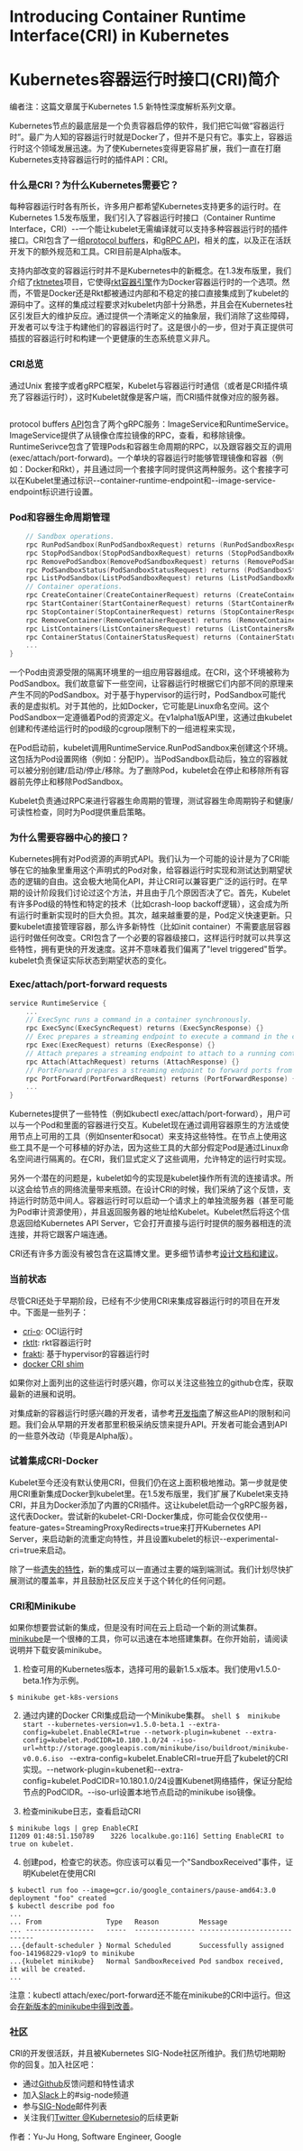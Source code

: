 Introducing Container Runtime Interface(CRI) in Kubernetes
============================================================
[](http://blog.kubernetes.io/2016/12/container-runtime-interface-cri-in-kubernetes.html)

Kubernetes容器运行时接口(CRI)简介
===============================
编者注：这篇文章属于Kubernetes 1.5 新特性深度解析系列文章。

Kubernetes节点的最底层是一个负责容器启停的软件，我们把它叫做“容器运行时”。最广为人知的容器运行时就是Docker了，但并不是只有它。事实上，容器运行时这个领域发展迅速。为了使Kubernetes变得更容易扩展，我们一直在打磨Kubernetes支持容器运行时的插件API：CRI。

### 什么是CRI？为什么Kubernetes需要它？

每种容器运行时各有所长，许多用户都希望Kubernetes支持更多的运行时。在Kubernetes 1.5发布版里，我们引入了容器运行时接口（Container Runtime Interface，CRI）--一个能让kubelet无需编译就可以支持多种容器运行时的插件接口。CRI包含了一组[protocol buffers](https://developers.google.com/protocol-buffers/)，和[gRPC API](http://www.grpc.io/)，相关的[库](https://github.com/kubernetes/kubernetes/tree/release-1.5/pkg/kubelet/server/streaming)，以及正在活跃开发下的额外规范和工具。CRI目前是Alpha版本。

支持内部改变的容器运行时并不是Kubernetes中的新概念。在1.3发布版里，我们介绍了[rktnetes](http://blog.kubernetes.io/2016/07/rktnetes-brings-rkt-container-engine-to-Kubernetes.html)项目，它使得[rkt容器引擎](https://github.com/coreos/rkt)作为Docker容器运行时的一个选项。然而，不管是Docker还是Rkt都被通过内部和不稳定的接口直接集成到了kubelet的源码中了。这样的集成过程要求对kubelet内部十分熟悉，并且会在Kubernetes社区引发巨大的维护反应。通过提供一个清晰定义的抽象层，我们消除了这些障碍，开发者可以专注于构建他们的容器运行时了。这是很小的一步，但对于真正提供可插拔的容器运行时和构建一个更健康的生态系统意义非凡。

### CRI总览

通过Unix 套接字或者gRPC框架，Kubelet与容器运行时通信（或者是CRI插件填充了容器运行时），这时Kubelet就像是客户端，而CRI插件就像对应的服务器。

![]()

protocol buffers [API](https://github.com/kubernetes/kubernetes/blob/release-1.5/pkg/kubelet/api/v1alpha1/runtime/api.proto)包含了两个gRPC服务：ImageService和RuntimeService。ImageService提供了从镜像仓库拉镜像的RPC，查看，和移除镜像。RuntimeSerivce包含了管理Pods和容器生命周期的RPC，以及跟容器交互的调用(exec/attach/port-forward)。一个单块的容器运行时能够管理镜像和容器（例如：Docker和Rkt），并且通过同一个套接字同时提供这两种服务。这个套接字可以在Kubelet里通过标识--container-runtime-endpoint和--image-service-endpoint标识进行设置。

### Pod和容器生命周期管理

```go
    // Sandbox operations.
    rpc RunPodSandbox(RunPodSandboxRequest) returns (RunPodSandboxResponse) {}
    rpc StopPodSandbox(StopPodSandboxRequest) returns (StopPodSandboxResponse) {}
    rpc RemovePodSandbox(RemovePodSandboxRequest) returns (RemovePodSandboxResponse) {}
    rpc PodSandboxStatus(PodSandboxStatusRequest) returns (PodSandboxStatusResponse) {}
    rpc ListPodSandbox(ListPodSandboxRequest) returns (ListPodSandboxResponse) {}
    // Container operations.
    rpc CreateContainer(CreateContainerRequest) returns (CreateContainerResponse) {}
    rpc StartContainer(StartContainerRequest) returns (StartContainerResponse) {}
    rpc StopContainer(StopContainerRequest) returns (StopContainerResponse) {}
    rpc RemoveContainer(RemoveContainerRequest) returns (RemoveContainerResponse) {}
    rpc ListContainers(ListContainersRequest) returns (ListContainersResponse) {}
    rpc ContainerStatus(ContainerStatusRequest) returns (ContainerStatusResponse) {}
    ...
}
```

一个Pod由资源受限的隔离环境里的一组应用容器组成。在CRI，这个环境被称为PodSandbox。我们故意留下一些空间，让容器运行时根据它们内部不同的原理来产生不同的PodSandbox。对于基于hypervisor的运行时，PodSandbox可能代表的是虚拟机。对于其他的，比如Docker，它可能是Linux命名空间。这个PodSandbox一定遵循着Pod的资源定义。在v1alpha1版API里，这通过由kubelet创建和传递给运行时的pod级的cgroup限制下的一组进程来实现，

在Pod启动前，kubelet调用RuntimeService.RunPodSandbox来创建这个环境。这包括为Pod设置网络（例如：分配IP）。当PodSandbox启动后，独立的容器就可以被分别创建/启动/停止/移除。为了删除Pod，kubelet会在停止和移除所有容器前先停止和移除PodSandbox。

Kubelet负责通过RPC来进行容器生命周期的管理，测试容器生命周期钩子和健康/可读性检查，同时为Pod提供重启策略。

### 为什么需要容器中心的接口？

Kubernetes拥有对Pod资源的声明式API。我们认为一个可能的设计是为了CRI能够在它的抽象里重用这个声明式的Pod对象，给容器运行时实现和测试达到期望状态的逻辑的自由。这会极大地简化API，并让CRI可以兼容更广泛的运行时。在早期的设计阶段我们讨论过这个方法，并且由于几个原因否决了它。首先，Kubelet有许多Pod级的特性和特定的技术（比如crash-loop backoff逻辑），这会成为所有运行时重新实现时的巨大负担。其次，越来越重要的是，Pod定义快速更新。只要kubelet直接管理容器，那么许多新特性（比如init container）不需要底层容器运行时做任何改变。CRI包含了一个必要的容器级接口，这样运行时就可以共享这些特性，拥有更快的开发速度。这并不意味着我们偏离了"level triggered"哲学。kubelet负责保证实际状态到期望状态的变化。

### Exec/attach/port-forward requests

```go
service RuntimeService {
    ...
    // ExecSync runs a command in a container synchronously.
    rpc ExecSync(ExecSyncRequest) returns (ExecSyncResponse) {}
    // Exec prepares a streaming endpoint to execute a command in the container.
    rpc Exec(ExecRequest) returns (ExecResponse) {}
    // Attach prepares a streaming endpoint to attach to a running container.
    rpc Attach(AttachRequest) returns (AttachResponse) {}
    // PortForward prepares a streaming endpoint to forward ports from a PodSandbox.
    rpc PortForward(PortForwardRequest) returns (PortForwardResponse) {}
    ...
}
```

Kubernetes提供了一些特性（例如kubectl exec/attach/port-forward），用户可以与一个Pod和里面的容器进行交互。Kubelet现在通过调用容器原生的方法或使用节点上可用的工具（例如nsenter和socat）来支持这些特性。在节点上使用这些工具不是一个可移植的好办法，因为这些工具的大部分假定Pod是通过Linux命名空间进行隔离的。在CRI，我们显式定义了这些调用，允许特定的运行时实现。

另外一个潜在的问题是，kubelet如今的实现是kubelet操作所有流的连接请求。所以这会给节点的网络流量带来瓶颈。在设计CRI的时候，我们采纳了这个反馈，支持运行时防范中间人。容器运行时可以启动一个请求上的单独流服务器（甚至可能为Pod审计资源使用），并且返回服务器的地址给Kubelet。Kubelet然后将这个信息返回给Kubernetes API Server，它会打开直接与运行时提供的服务器相连的流连接，并将它跟客户端连通。

CRI还有许多方面没有被包含在这篇博文里。更多细节请参考[设计文档和建议](https://github.com/kubernetes/community/blob/master/contributors/devel/container-runtime-interface.md#design-docs-and-proposals)。

### 当前状态

尽管CRI还处于早期阶段，已经有不少使用CRI来集成容器运行时的项目在开发中。下面是一些列子：

* [cri-o](https://github.com/kubernetes-incubator/cri-o): OCI运行时
* [rktlt](https://github.com/kubernetes-incubator/rktlet): rkt容器运行时
* [frakti](https://github.com/kubernetes/frakti): 基于hypervisor的容器运行时
* [docker CRI shim](https://github.com/kubernetes/kubernetes/tree/release-1.5/pkg/kubelet/dockershim)

如果你对上面列出的这些运行时感兴趣，你可以关注这些独立的github仓库，获取最新的进展和说明。

对集成新的容器运行时感兴趣的开发者，请参考[开发指南](https://github.com/kubernetes/community/blob/master/contributors/devel/container-runtime-interface.md)了解这些API的限制和问题。我们会从早期的开发者那里积极采纳反馈来提升API。开发者可能会遇到API的一些意外改动（毕竟是Alpha版）。

### 试着集成CRI-Docker

Kubelet至今还没有默认使用CRI，但我们仍在这上面积极地推动。第一步就是使用CRI重新集成Docker到kubelet里。在1.5发布版里，我们扩展了Kubelet来支持CRI，并且为Docker添加了内置的CRI插件。这让kubelet启动一个gRPC服务器，这代表Docker。尝试新的kubelet-CRI-Docker集成，你可能会仅仅使用--feature-gates=StreamingProxyRedirects=true来打开Kubernetes API Server，来启动新的流重定向特性，并且设置kubelet的标识--experimental-cri=true来启动。

除了一些[遗失的特性](https://github.com/kubernetes/community/blob/master/contributors/devel/container-runtime-interface.md#docker-cri-integration-known-issues)，新的集成可以一直通过主要的端到端测试。我们计划尽快扩展测试的覆盖率，并且鼓励社区反应关于这个转化的任何问题。

### CRI和Minikube

如果你想要尝试新的集成，但是没有时间在云上启动一个新的测试集群。[minikube](https://github.com/kubernetes/minikube)是一个很棒的工具，你可以迅速在本地搭建集群。在你开始前，请阅读说明并下载安装minikube。

1. 检查可用的Kubernetes版本，选择可用的最新1.5.x版本。我们使用v1.5.0-beta.1作为示例。

```shell
$ minikube get-k8s-versions
```

2. 通过内建的Docker CRI集成启动一个Minikube集群。
```shell $  minikube start --kubernetes-version=v1.5.0-beta.1 --extra-config=kubelet.EnableCRI=true --network-plugin=kubenet --extra-config=kubelet.PodCIDR=10.180.1.0/24 --iso-url=http://storage.googleapis.com/minikube/iso/buildroot/minikube-v0.0.6.iso ``` 
--extra-config=kubelet.EnableCRI=true开启了kubelet的CRI实现。--network-plugin=kubenet和--extra-config=kubelet.PodCIDR=10.180.1.0/24设置Kubenet网络插件，保证分配给节点的PodCIDR。--iso-url设置本地节点启动的minikube iso镜像。

3. 检查minikube日志，查看启动CRI

```shell
$ minikube logs | grep EnableCRI
I1209 01:48:51.150789    3226 localkube.go:116] Setting EnableCRI to true on kubelet.
```

4. 创建pod，检查它的状态。你应该可以看见一个"SandboxReceived"事件，证明Kubelet在使用CRI

```shell
$ kubectl run foo --image=gcr.io/google_containers/pause-amd64:3.0
deployment "foo" created
$ kubectl describe pod foo
...
... From                Type   Reason          Message
... -----------------   -----  --------------- -----------------------------
...{default-scheduler } Normal Scheduled       Successfully assigned foo-141968229-v1op9 to minikube
...{kubelet minikube}   Normal SandboxReceived Pod sandbox received, it will be created.
...
```

注意：kubectl attach/exec/port-forward还不能在minikube的CRI中运行。但这会[在新版本的minikube中得到改善](https://github.com/kubernetes/minikube/issues/896)。 

### 社区

CRI的开发很活跃，并且被Kubernetes SIG-Node社区所维护。我们热切地期盼你的回复。加入社区吧：

* 通过[Github](https://github.com/kubernetes/kubernetes)反馈问题和特性请求
* 加入[Slack](https://kubernetes.slack.com/)上的#sig-node频道
* 参与[SIG-Node](kubernetes-sig-node@googlegroups.com)邮件列表
* 关注我们[Twitter @Kubernetesio](https://twitter.com/kubernetesio)的后续更新

作者：Yu-Ju Hong, Software Engineer, Google













































